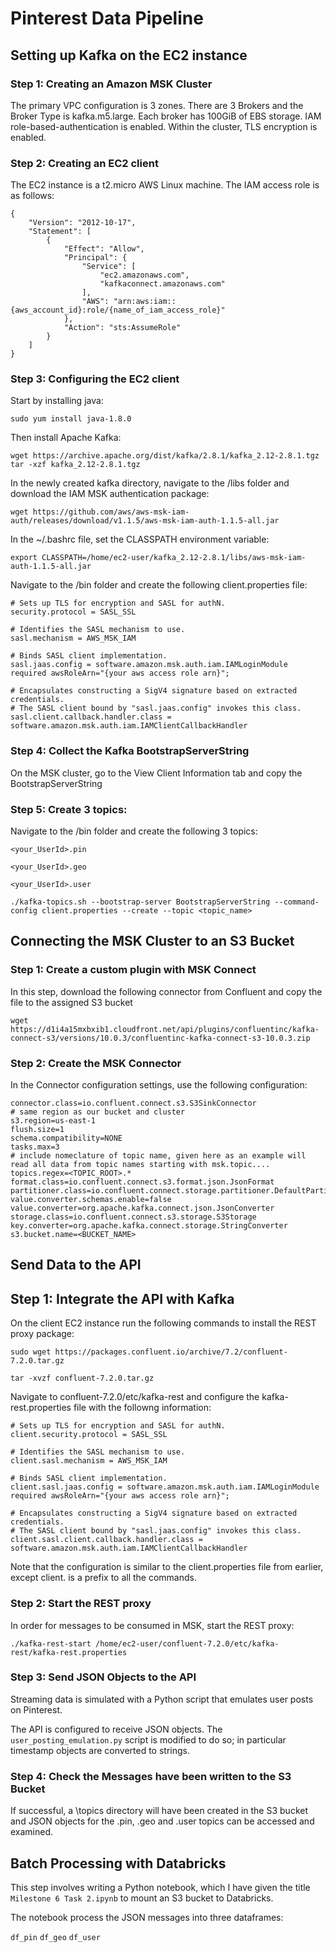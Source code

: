 # Pinterest Data Pipeline

## Setting up Kafka on the EC2 instance

### Step 1: Creating an Amazon MSK Cluster
The primary VPC configuration is 3 zones.
There are 3 Brokers and the Broker Type is kafka.m5.large.
Each broker has 100GiB of EBS storage.
IAM role-based-authentication is enabled.
Within the cluster, TLS encryption is enabled.

### Step 2: Creating an EC2 client
The EC2 instance is a t2.micro AWS Linux machine.
The IAM access role is as follows:

```
{
    "Version": "2012-10-17",
    "Statement": [
        {
            "Effect": "Allow",
            "Principal": {
                "Service": [
                    "ec2.amazonaws.com",
                    "kafkaconnect.amazonaws.com"
                ],
                "AWS": "arn:aws:iam::{aws_account_id}:role/{name_of_iam_access_role}"
            },
            "Action": "sts:AssumeRole"
        }
    ]
}
```

### Step 3: Configuring the EC2 client
Start by installing java:

```
sudo yum install java-1.8.0
```

Then install Apache Kafka:

```
wget https://archive.apache.org/dist/kafka/2.8.1/kafka_2.12-2.8.1.tgz
tar -xzf kafka_2.12-2.8.1.tgz
```

In the newly created kafka directory, navigate to the /libs folder and download the IAM MSK authentication package:

```
wget https://github.com/aws/aws-msk-iam-auth/releases/download/v1.1.5/aws-msk-iam-auth-1.1.5-all.jar
```

In the ~/.bashrc file, set the CLASSPATH environment variable:

```
export CLASSPATH=/home/ec2-user/kafka_2.12-2.8.1/libs/aws-msk-iam-auth-1.1.5-all.jar
```

Navigate to the /bin folder and create the following client.properties file:

```
# Sets up TLS for encryption and SASL for authN.
security.protocol = SASL_SSL

# Identifies the SASL mechanism to use.
sasl.mechanism = AWS_MSK_IAM

# Binds SASL client implementation.
sasl.jaas.config = software.amazon.msk.auth.iam.IAMLoginModule required awsRoleArn="{your aws access role arn}";

# Encapsulates constructing a SigV4 signature based on extracted credentials.
# The SASL client bound by "sasl.jaas.config" invokes this class.
sasl.client.callback.handler.class = software.amazon.msk.auth.iam.IAMClientCallbackHandler
```

### Step 4: Collect the Kafka BootstrapServerString
On the MSK cluster, go to the View Client Information tab and copy the BootstrapServerString

### Step 5: Create 3 topics:
Navigate to the /bin folder and create the following 3 topics: 
```
<your_UserId>.pin
```
```
<your_UserId>.geo
```
```
<your_UserId>.user
```

```
./kafka-topics.sh --bootstrap-server BootstrapServerString --command-config client.properties --create --topic <topic_name>

```
## Connecting the MSK Cluster to an S3 Bucket

### Step 1: Create a custom plugin with MSK Connect
In this step, download the following connector from Confluent and copy the file to the assigned S3 bucket

```
wget https://d1i4a15mxbxib1.cloudfront.net/api/plugins/confluentinc/kafka-connect-s3/versions/10.0.3/confluentinc-kafka-connect-s3-10.0.3.zip
```

### Step 2: Create the MSK Connector
In the Connector configuration settings, use the following configuration:
```
connector.class=io.confluent.connect.s3.S3SinkConnector
# same region as our bucket and cluster
s3.region=us-east-1
flush.size=1
schema.compatibility=NONE
tasks.max=3
# include nomeclature of topic name, given here as an example will read all data from topic names starting with msk.topic....
topics.regex=<TOPIC_ROOT>.*
format.class=io.confluent.connect.s3.format.json.JsonFormat
partitioner.class=io.confluent.connect.storage.partitioner.DefaultPartitioner
value.converter.schemas.enable=false
value.converter=org.apache.kafka.connect.json.JsonConverter
storage.class=io.confluent.connect.s3.storage.S3Storage
key.converter=org.apache.kafka.connect.storage.StringConverter
s3.bucket.name=<BUCKET_NAME>
```
## Send Data to the API

## Step 1: Integrate the API with Kafka
On the client EC2 instance run the following commands to install the REST proxy package:

```
sudo wget https://packages.confluent.io/archive/7.2/confluent-7.2.0.tar.gz
```
```
tar -xvzf confluent-7.2.0.tar.gz
```

Navigate to confluent-7.2.0/etc/kafka-rest and configure the kafka-rest.properties file with the followng information:
```
# Sets up TLS for encryption and SASL for authN.
client.security.protocol = SASL_SSL

# Identifies the SASL mechanism to use.
client.sasl.mechanism = AWS_MSK_IAM

# Binds SASL client implementation.
client.sasl.jaas.config = software.amazon.msk.auth.iam.IAMLoginModule required awsRoleArn="{your aws access role arn}";

# Encapsulates constructing a SigV4 signature based on extracted credentials.
# The SASL client bound by "sasl.jaas.config" invokes this class.
client.sasl.client.callback.handler.class = software.amazon.msk.auth.iam.IAMClientCallbackHandler
```

Note that the configuration is similar to the client.properties file from earlier, except client. is a prefix to all the commands.

### Step 2: Start the REST proxy
In order for messages to be consumed in MSK, start the REST proxy:

```
./kafka-rest-start /home/ec2-user/confluent-7.2.0/etc/kafka-rest/kafka-rest.properties
```

### Step 3: Send JSON Objects to the API
Streaming data is simulated with a Python script that emulates user posts on Pinterest.

The API is configured to receive JSON objects.  The ```user_posting_emulation.py``` script is modified to do so; in particular timestamp objects are converted to strings.

### Step 4: Check the Messages have been written to the S3 Bucket
If successful, a \topics directory will have been created in the S3 bucket and JSON objects for the <user-name>.pin, <user-name>.geo and <user-name>.user topics can be accessed and examined. 

## Batch Processing with Databricks
This step involves writing a Python notebook, which I have given the title ```Milestone 6 Task 2.ipynb``` to mount an S3 bucket to Databricks.

The notebook process the JSON messages into three dataframes:

```df_pin```
```df_geo```
```df_user```













